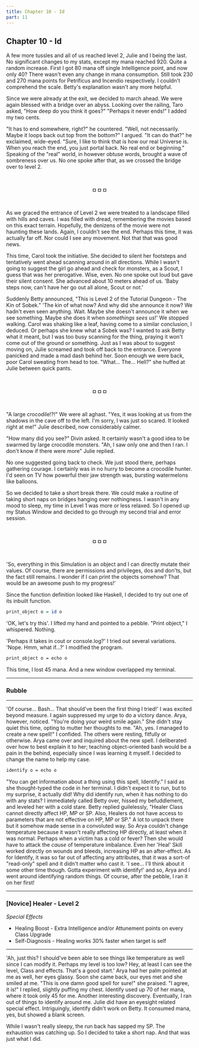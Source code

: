 ```yaml
---
title: Chapter 10 - Id
part: 11
---
```


## Chapter 10 - Id

A few more tussles and all of us reached level 2, Julie and I being the last. No significant changes to my stats, except my mana reached 920. Quite a random increase. First I got 80 mana off single Intelligence point, and now only 40? There wasn't even any change in mana consumption. Still took 230 and 270 mana points for Petrificus and Incendio respectively. I couldn't comprehend the scale. Betty's explanation wasn't any more helpful.

Since we were already at the exit, we decided to march ahead. We were again blessed with a bridge over an abyss. Looking over the railing, Taro asked, "How deep do you think it goes?" "Perhaps it never ends!" I added my two cents.

"It has to end somewhere, right?" he countered. "Well, not necessarily. Maybe it loops back out top from the bottom?" I argued. "It can do that?" he exclaimed, wide-eyed. "Sure, I like to think that is how our real Universe is. When you reach the end, you just portal back. No real end or beginning." Speaking of the "real" world, in however obtuse words, brought a wave of sombreness over us. No one spoke after that, as we crossed the bridge over to level 2.

<br />
 <p style="text-align:center"><strong>¤ ¤ ¤</strong></p> 
<br />

As we graced the entrance of Level 2 we were treated to a landscape filled with hills and caves. I was filled with dread, remembering the movies based on this exact terrain. Hopefully, the denizens of the movie were not haunting these lands. Again, I couldn't see the end. Perhaps this time, it was actually far off. Nor could I see any movement. Not that that was good news.

This time, Carol took the initiative. She decided to silent her footsteps and tentatively went ahead scanning around in all directions. While I wasn't going to suggest the girl go ahead and check for monsters, as a Scout, I guess that was her prerogative. Wise, even. No one spoke out loud but gave their silent consent. She advanced about 10 meters ahead of us. 'Baby steps now, can't have her go out all alone, Scout or not.'

Suddenly Betty announced, "This is Level 2 of the Tutorial Dungeon - The Kin of Sobek." 'The kin of what now? And why did she announce it now? We hadn't even seen anything. Wait. Maybe she doesn't announce it when we see something. Maybe she does it when _somethings sees us_!' We stopped walking. Carol was shaking like a leaf, having come to a similar conclusion, I deduced. Or perhaps she knew what a Sobek was? I wanted to ask Betty what it meant, but I was too busy scanning for the thing, praying it won't come out of the ground or something. Just as I was about to suggest moving on, Julie screamed and took off back to the entrance. Everyone panicked and made a mad dash behind her. Soon enough we were back, poor Carol sweating from head to toe. "What... The... Hell?" she huffed at Julie between quick pants.

<br />
 <p style="text-align:center"><strong>¤ ¤ ¤</strong></p> 
<br />

"A large crocodile!?!" We were all aghast. "Yes, it was looking at us from the shadows in the cave off to the left. I'm sorry, I was just so scared. It looked right at me!" Julie described, now considerably calmer.

"How many did you see?" Divin asked. It certainly wasn't a good idea to be swarmed by large crocodile monsters. "Ah, I saw only one and then I ran. I don't know if there were more" Julie replied.

No one suggested going back to check. We just stood there, perhaps gathering courage. I certainly was in no hurry to become a crocodile hunter. I'd seen on TV how powerful their jaw strength was, bursting watermelons like balloons.

So we decided to take a short break there. We could make a routine of taking short naps on bridges hanging over nothingness. I wasn't in any mood to sleep, my time in Level 1 was more or less relaxed. So I opened up my Status Window and decided to go through my second trial and error session.

<br />
 <p style="text-align:center"><strong>¤ ¤ ¤</strong></p>
<br />

'So, everything in this Simulation is an object and I can directly mutate their values. Of course, there are permissions and privileges, dos and don'ts, but the fact still remains. I wonder if I can print the objects somehow? That would be an awesome push to my progress!'

Since the function definition looked like Haskell, I decided to try out one of its inbuilt function.

```hs
print_object o = id o
```

'OK, let's try this'. I lifted my hand and pointed to a pebble. "Print object," I whispered. Nothing.

'Perhaps it takes in cout or console.log?' I tried out several variations. 'Nope. Hmm, what if...?' I modified the program.

```sh
print_object o = echo o
```

This time, I lost 45 mana. And a new window overlapped my terminal.

---

### Rubble

---

'Of course... Bash... That should've been the first thing I tried!' I was excited beyond measure. I again suppressed my urge to do a victory dance. Arya, however, noticed. "You're doing your weird smile again." She didn't stay quiet this time, opting to mutter her thoughts to me. "Ah, yes. I managed to create a new spell!" I confided. The others were resting, fitfully or otherwise. Arya came over and inquired about the new spell. I deliberated over how to best explain it to her; teaching object-oriented bash would be a pain in the behind, especially since I was learning it myself. I decided to change the name to help my case.

```sh
identify o = echo o
```

"You can get information about a thing using this spell, Identify." I said as she thought-typed the code in her terminal. I didn't expect it to run, but to my surprise, it actually did! Why did identify run, when it has nothing to do with any stats? I immediately called Betty over, hissed my befuddlement, and leveled her with a cold stare. Betty replied guilelessly, "Healer Class cannot directly affect HP, MP or SP. Also, Healers do not have access to parameters that are not effective on HP, MP or SP." A lot to unpack there but it somehow made sense in a convoluted way. So Arya couldn't change temperature because it wasn't really affecting HP directly, at least when it was normal. Perhaps when a victim has a cold or fever? Then she would have to attack the _cause_ of temperature imbalance. Even her 'Heal' Skill worked directly on wounds and bleeds, increasing HP as an after-effect. As for Identify, it was so far out of affecting any attributes, that it was a sort-of "read-only" spell and it didn't matter who cast it. 'I see... I'll think about it some other time though. Gotta experiment with identify!' and so, Arya and I went around identifying random things. Of course, after the pebble, I ran it on her first!


---

### [Novice] Healer - Level 2

_Special Effects_

- Healing Boost - Extra Intelligence and/or Attunement points on every Class Upgrade
- Self-Diagnosis - Healing works 30% faster when target is self

---


'Ah, just this? I should've been able to see things like temperature as well since I can modify it. Perhaps my level is too low? Hey, at least I can see the level, Class and effects. That's a good start.' Arya had her palm pointed at me as well, her eyes glassy. Soon she came back, our eyes met and she smiled at me. "This is one damn good spell for sure!" she praised. "I agree, it is!" I replied, slightly puffing my chest. Identify used up 70 of her mana, where it took only 45 for me. Another interesting discovery. Eventually, I ran out of things to identify around me. Julie did have an eyesight related special effect. Intriguingly, identify didn't work on Betty. It consumed mana, yes, but showed a blank screen.

While I wasn't really sleepy, the run back has sapped my SP. The exhaustion was catching up. So I decided to take a short nap. And that was just what I did.
